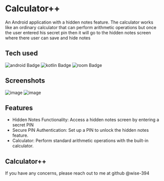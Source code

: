 
# Calculator++


An Android application with a hidden notes feature. The calculator works like an ordinary calculator that can perform arithmetic operations but once the user entered his secret pin then it will go to the hidden notes screen where there user can save and hide notes


## Tech used


![android Badge](https://img.shields.io/badge/AndroidStudio-Green)
![kotlin Badge](https://img.shields.io/badge/Kotlin-purple)
![room Badge](https://img.shields.io/badge/Sqlite-Room-blue)


## Screenshots


![image](https://github.com/Wise-394/calculator_plus/assets/114738222/c7ec4d4c-cea1-41dc-823b-6447e5a3da2d)
![image](https://github.com/Wise-394/calculator_plus/assets/114738222/22e9e5c5-5a29-4e6d-9091-a6671d7a5936)


## Features


- Hidden Notes Functionality: Access a hidden notes screen by entering a secret PIN
- Secure PIN Authentication: Set up a PIN to unlock the hidden notes feature.
- Calculator: Perform standard arithmetic operations with the built-in calculator.


## Calculator++


If you have any concerns, please reach out to me at github @wise-394

